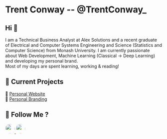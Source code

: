# Trent Conway -- @TrentConway_

## Hi 👋

I am a Technical Business Analyst at Alex Solutions and a recent graduate of Electrical and Computer Systems Engineering and Science (Statistics and Computer Science) from Monash University. I am currently passionate about Web Development, Machine Learning (Classical -> Deep Learning) and developing my personal brand.   
Most of my days are spent learning, working & reading!

## 🎒 Current Projects
  🌱  [Personal Website](https://github.com/TrentConway/Website)   
  🌱  [Personal Branding]()  

## 💬 Follow Me ?

<a href="https://twitter.com/TrentConway_">
    <img style=" border-radius: 50%;" height="30" src="https://github.com/stephenajulu/WaylonWalker/blob/main/icon/twitter.png?raw=true">
</a>
<a href="https://www.linkedin.com/in/trent-conway-090903123/">
    <img style=" border-radius: 50%;" height="30" src="https://github.com/stephenajulu/WaylonWalker/blob/main/icon/linkedin.png?raw=true">
</a>